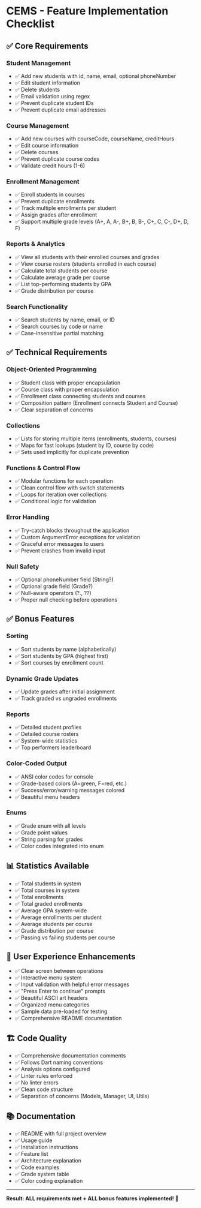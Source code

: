 # CEMS - Feature Implementation Checklist

## ✅ Core Requirements

### Student Management
- ✅ Add new students with id, name, email, optional phoneNumber
- ✅ Edit student information
- ✅ Delete students
- ✅ Email validation using regex
- ✅ Prevent duplicate student IDs
- ✅ Prevent duplicate email addresses

### Course Management
- ✅ Add new courses with courseCode, courseName, creditHours
- ✅ Edit course information
- ✅ Delete courses
- ✅ Prevent duplicate course codes
- ✅ Validate credit hours (1-6)

### Enrollment Management
- ✅ Enroll students in courses
- ✅ Prevent duplicate enrollments
- ✅ Track multiple enrollments per student
- ✅ Assign grades after enrollment
- ✅ Support multiple grade levels (A+, A, A-, B+, B, B-, C+, C, C-, D+, D, F)

### Reports & Analytics
- ✅ View all students with their enrolled courses and grades
- ✅ View course rosters (students enrolled in each course)
- ✅ Calculate total students per course
- ✅ Calculate average grade per course
- ✅ List top-performing students by GPA
- ✅ Grade distribution per course

### Search Functionality
- ✅ Search students by name, email, or ID
- ✅ Search courses by code or name
- ✅ Case-insensitive partial matching

## ✅ Technical Requirements

### Object-Oriented Programming
- ✅ Student class with proper encapsulation
- ✅ Course class with proper encapsulation
- ✅ Enrollment class connecting students and courses
- ✅ Composition pattern (Enrollment connects Student and Course)
- ✅ Clear separation of concerns

### Collections
- ✅ Lists for storing multiple items (enrollments, students, courses)
- ✅ Maps for fast lookups (student by ID, course by code)
- ✅ Sets used implicitly for duplicate prevention

### Functions & Control Flow
- ✅ Modular functions for each operation
- ✅ Clean control flow with switch statements
- ✅ Loops for iteration over collections
- ✅ Conditional logic for validation

### Error Handling
- ✅ Try-catch blocks throughout the application
- ✅ Custom ArgumentError exceptions for validation
- ✅ Graceful error messages to users
- ✅ Prevent crashes from invalid input

### Null Safety
- ✅ Optional phoneNumber field (String?)
- ✅ Optional grade field (Grade?)
- ✅ Null-aware operators (?., ??)
- ✅ Proper null checking before operations

## ✅ Bonus Features

### Sorting
- ✅ Sort students by name (alphabetically)
- ✅ Sort students by GPA (highest first)
- ✅ Sort courses by enrollment count

### Dynamic Grade Updates
- ✅ Update grades after initial assignment
- ✅ Track graded vs ungraded enrollments

### Reports
- ✅ Detailed student profiles
- ✅ Detailed course rosters
- ✅ System-wide statistics
- ✅ Top performers leaderboard

### Color-Coded Output
- ✅ ANSI color codes for console
- ✅ Grade-based colors (A=green, F=red, etc.)
- ✅ Success/error/warning messages colored
- ✅ Beautiful menu headers

### Enums
- ✅ Grade enum with all levels
- ✅ Grade point values
- ✅ String parsing for grades
- ✅ Color codes integrated into enum

## 📊 Statistics Available

- ✅ Total students in system
- ✅ Total courses in system
- ✅ Total enrollments
- ✅ Total graded enrollments
- ✅ Average GPA system-wide
- ✅ Average enrollments per student
- ✅ Average students per course
- ✅ Grade distribution per course
- ✅ Passing vs failing students per course

## 🎨 User Experience Enhancements

- ✅ Clear screen between operations
- ✅ Interactive menu system
- ✅ Input validation with helpful error messages
- ✅ "Press Enter to continue" prompts
- ✅ Beautiful ASCII art headers
- ✅ Organized menu categories
- ✅ Sample data pre-loaded for testing
- ✅ Comprehensive README documentation

## 🏗️ Code Quality

- ✅ Comprehensive documentation comments
- ✅ Follows Dart naming conventions
- ✅ Analysis options configured
- ✅ Linter rules enforced
- ✅ No linter errors
- ✅ Clean code structure
- ✅ Separation of concerns (Models, Manager, UI, Utils)

## 📚 Documentation

- ✅ README with full project overview
- ✅ Usage guide
- ✅ Installation instructions
- ✅ Feature list
- ✅ Architecture explanation
- ✅ Code examples
- ✅ Grade system table
- ✅ Color coding explanation

---

**Result: ALL requirements met + ALL bonus features implemented! 🎉**


